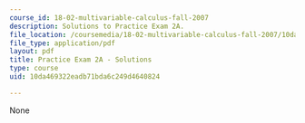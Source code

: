 ```yaml
---
course_id: 18-02-multivariable-calculus-fall-2007
description: Solutions to Practice Exam 2A.
file_location: /coursemedia/18-02-multivariable-calculus-fall-2007/10da469322eadb71bda6c249d4640824_prac2asol.pdf
file_type: application/pdf
layout: pdf
title: Practice Exam 2A - Solutions
type: course
uid: 10da469322eadb71bda6c249d4640824

---
```

None